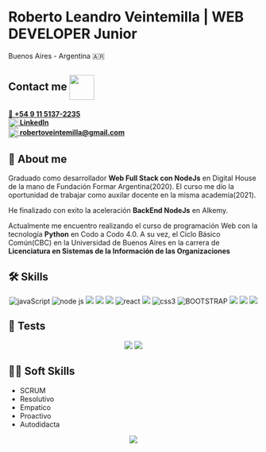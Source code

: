# Roberto Leandro Veintemilla | WEB DEVELOPER Junior
<span>Buenos Aires - Argentina 🇦🇷</span> 

## Contact me <img align="center" src="https://github.com/TheDudeThatCode/TheDudeThatCode/blob/master/Assets/Handshake.gif?raw=true" width="50">
<h4>
<a href="https://api.whatsapp.com/send?phone=541151372235">📱 +54 9 11 5137-2235</a></br>
  <a href="https://www.linkedin.com/in/roberto-leandro-veintemilla-429a888a/"><img align="center" src="https://raw.githubusercontent.com/TheDudeThatCode/TheDudeThatCode/6bd69ddcf3118726abbcf0aa0e0c5b6e712886b4/Assets/Linkedin.svg" width="20"> LinkedIn</a><br>
  <a href="mailto:robertoveintemilla@gmail.com"><img align="center" src="https://raw.githubusercontent.com/TheDudeThatCode/TheDudeThatCode/6bd69ddcf3118726abbcf0aa0e0c5b6e712886b4/Assets/Gmail.svg" width="20"> robertoveintemilla@gmail.com</a>
</h4>

## 🚀 About me

<p>
  Graduado como desarrollador <strong>Web Full Stack con NodeJs</strong> en Digital House de la mano de Fundación Formar Argentina(2020). El curso me dío la oportunidad de trabajar como auxilar docente en la misma academía(2021).

  He finalizado con exito la aceleración <strong>BackEnd NodeJs</strong> en Alkemy.

  Actualmente me encuentro realizando el curso de programación Web con la tecnología <strong>Python</strong> en Codo a Codo 4.0. A su vez, el Ciclo Básico Común(CBC) en la Universidad de Buenos Aires en la carrera de <strong>Licenciatura en Sistemas de la Información de las Organizaciones</strong>
</p>

## 🛠️ Skills
<p align="center"> 
  <!–– JAVASCRIPT ––>
  <img src="https://img.shields.io/badge/JavaScript-323330?style=for-the-badge&logo=javascript&logoColor=F7DF1E" alt="javaScript"/>
  <!–– NODE JS ––>
  <img src="https://img.shields.io/badge/Node.js-339933?style=for-the-badge&logo=nodedotjs&logoColor=white" alt="node js"/>
  <!-- EXPRESS -->
  <img src= "https://img.shields.io/badge/Express.js-000000?style=for-the-badge&logo=express&logoColor=white" />
  <!-- MYSQL -->
  <img src= "https://img.shields.io/badge/MySQL-005C84?style=for-the-badge&logo=mysql&logoColor=white" />
  <!-- PostgreSQL -->
  <img src="https://img.shields.io/badge/PostgreSQL-316192?style=for-the-badge&logo=postgresql&logoColor=white">
  <!–– REACT ––>
  <img src="https://img.shields.io/badge/React-20232A?style=for-the-badge&logo=react&logoColor=61DAFB" alt="react"/> 
  <!-- HTML -->
  <img src= "https://img.shields.io/badge/HTML5-E34F26?style=for-the-badge&logo=html5&logoColor=white" />
  <!–– CSS ––>
  <img src="https://img.shields.io/badge/CSS3-1572B6?style=for-the-badge&logo=css3&logoColor=white" alt="css3"/>
  <!–– BOOTSTRAP ––>
  <img src="https://img.shields.io/badge/Bootstrap-563D7C?style=for-the-badge&logo=bootstrap&logoColor=white" alt="BOOTSTRAP"/>
  <img src="https://img.shields.io/badge/sequelize-323330?style=for-the-badge&logo=sequelize&logoColor=white">
  <img src="https://img.shields.io/badge/GIT-E44C30?style=for-the-badge&logo=git&logoColor=white"/>
  <img src="https://img.shields.io/badge/GitHub-100000?style=for-the-badge&logo=github&logoColor=white">

</p>


## 🔔 Tests
<p align="center">
  <img src="https://img.shields.io/badge/mocha.js-323330?style=for-the-badge&logo=mocha&logoColor=Brown"/>
  <img src="	https://img.shields.io/badge/chai.js-323330?style=for-the-badge&logo=chai&logoColor=red"/>


## 👯‍♀️ Soft Skills

- SCRUM
- Resolutivo
- Empatico
- Proactivo
- Autodidacta

<div align="center">
  <img align="center" src="https://github-readme-stats.vercel.app/api/top-langs/?username=robertlean&theme=blue-green">
<!-- 
**Robertlean/robertlean** is a ✨ _special_ ✨ repository because its `README.md` (this file) appears on your GitHub profile.

Here are some ideas to get you started:

- 🔭 I’m currently working on ...
- 🌱 I’m currently learning ...
- 👯 I’m looking to collaborate on ...
- 🤔 I’m looking for help with ...
- 💬 Ask me about ...
- 📫 How to reach me: ...
- 😄 Pronouns: ...
- ⚡ Fun fact: ...
 -->
